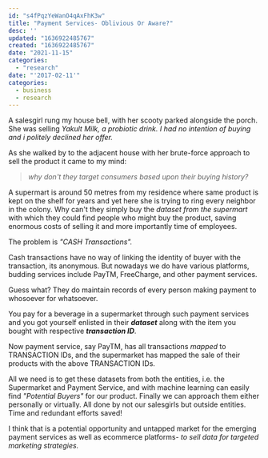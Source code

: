 ```yaml
---
id: "s4fPqzYeWanO4qAxFhK3w"
title: "Payment Services- Oblivious Or Aware?"
desc: ''
updated: "1636922485767"
created: "1636922485767"
date: "2021-11-15"
categories: 
  - "research"
date: "'2017-02-11'"
categories:
  - business
  - research
---
```


A salesgirl rung my house bell, with her scooty parked alongside the porch. She was selling _Yakult Milk, a probiotic drink. I had no intention of buying and i politely declined her offer._

As she walked by to the adjacent house with her brute-force approach to sell the product it came to my mind:

> _why don't they target consumers based upon their buying history?_

A supermart is around 50 metres from my residence where same product is kept on the shelf for years and yet here she is trying to ring every neighbor in the colony. Why can't they simply buy the _dataset from the supermart_ with which they could find people who might buy the product, saving enormous costs of selling it and more importantly time of employees.

The problem is _"CASH Transactions"._

Cash transactions have no way of linking the identity of buyer with the transaction, its anonymous. But nowadays we do have various platforms, budding services include PayTM, FreeCharge, and other payment services.

Guess what? They do maintain records of every person making payment to whosoever for whatsoever.

You pay for a beverage in a supermarket through such payment services and you got yourself enlisted in their **_dataset_** along with the item you bought with respective _**transaction ID**_.

Now payment service, say PayTM, has all transactions _mapped_ to TRANSACTION IDs, and the supermarket has mapped the sale of their products with the above TRANSACTION IDs.

All we need is to get these datasets from both the entities, i.e. the Supermarket and Payment Service, and with machine learning can easily find _"Potential Buyers"_ for our product. Finally we can approach them either personally or virtually. All done by not our salesgirls but outside entities. Time and redundant efforts saved!

I think that is a potential opportunity and untapped market for the emerging payment services as well as ecommerce platforms- _to sell data for targeted marketing strategies._

